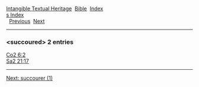 [Intangible Textual Heritage](../../index)  [Bible](../index) 
[Index](index)   
[s Index](_s_)  
  [Previous](c11091)  [Next](c11093) 

------------------------------------------------------------------------

### &lt;succoured&gt; 2 entries

[Co2 6:2](../kjv/co2006.htm#002)  
[Sa2 21:17](../kjv/sa2021.htm#017)  

------------------------------------------------------------------------

[Next: succourer (1)](c11093)
